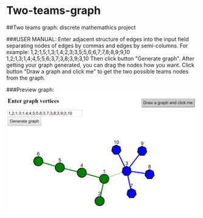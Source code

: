 # Two-teams-graph
##Two teams graph: discrete mathemathics project

###USER MANUAL:
Enter adjacent structure of edges into the input field separating nodes of edges by commas and edges by semi-columns.
For example: 
1,2;1,5;1,3;1,4;2,3;3,5;5,6;6,7;7,8;8,9;9,10
1,2;1,3;1,4;4,5;5,6;3,7;3,8;3,9;3,10
Then click button "Generate graph".
After getting your graph generated, you can drag the nodes how you want.
Click button "Draw a graph and click me" to get the two possible teams nodes from the graph.

###Preview graph:
![preview](images/preview.png)
